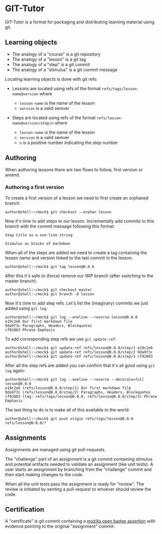 # GIT-Tutor

GIT-Tutor is a format for packaging and distributing learning material using git.

## Learning objects

- The analogy of a "course" is a git repository
- The analogy of a "lesson" is a git tag
- The analogy of a "step" is a git commit
- The analogy of a "stimulus" is a git commit message

Locating learning objects is done with git refs:

- Lessons are located using refs of the format `refs/tags/lesson-name@version` where
  - `lesson-name` is the name of the lesson
  - `version` is a valid semver

- Steps are located using refs of the format `refs/lesson-name@version/step/n` where
  - `lesson-name` is the name of the lesson
  - `version` is a valid semver
  - `n` is a positive number indicating the step number

## Authoring

When authoring lessons there are two flows to follow, first version or amend.

### Authoring a first version

To create a first version of a lesson we need to first create an orphaned branch:

```shell
author@shell:~/mock$ git checkout --orphan lesson
```

Now it's time to add steps to our lesson. Incrementally add commits to this branch with the commit message following this format:

```
Step title as a one-line string

Stimulus as blocks of markdown
```

When all of the steps are added we need to create a tag containing the lesson name and version linked to the last commit in the lesson:

```shell
author@shell:~/mock$ git tag lesson@0.0.0
```

After this it's safe to (force) remove our WIP branch (after switching to the master branch):

```shell
author@shell:~/mock$ git checkout master
author@shell:~/mock$ git branch -D lesson
```

Now it's time to add step refs. Let's list the (imaginary) commits we just added using `git log`:

```shell
author@shell:~/mock$ git log --oneline --reverse lesson@0.0.0
e19c2e6 Our first markdown file
9da9f3c Paragraphs, Headers, Blockquotes
cf92883 Phrase Emphasis
```

To add corresponding step refs we use `git update-ref`:

```shell
author@shell:~/mock$ git update-ref refs/lesson@0.0.0/step/1 e19c2e6
author@shell:~/mock$ git update-ref refs/lesson@0.0.0/step/2 9da9f3c
author@shell:~/mock$ git update-ref refs/lesson@0.0.0/step/3 cf92883
```

After all the step refs are added you can confirm that it's all good using `git log` again:

```shell
author@shell:~/mock$ git log --oneline --reverse --decorate=full lesson@0.0.0
e19c2e6 (refs/lesson@0.0.0/step/1) Our first markdown file
9da9f3c (refs/lesson@0.0.0/step/2) Paragraphs, Headers, Blockquotes
cf92883 (tag: refs/tags/lesson@0.0.0, refs/lesson@0.0.0/step/3) Phrase Emphasis
```

The last thing to do is to make all of this available to the world:

```shell
author@shell:~/mock$ git push origin refs/tags/lesson@0.0.0 refs/lesson@0.0.0/*
```

## Assignments

Assignments are managed using git pull-requests.

The "challenge" part of an assignment is a git commit containing stimulus and potential artifacts needed to validate an assignment (like unit tests). A user starts an assignment by branching from the "challenge" commit and then start making changes to the code.

When all the unit tests pass the assignment is ready for "review". The review is initiated by senting a pull-request to whoever should review the code.

## Certification

A "certificate" is git commit containing a [mozilla open badge assertion](https://github.com/mozilla/openbadges-specification/blob/master/Assertion/latest.md) with evidence pointing to the original "assignment" commit.
